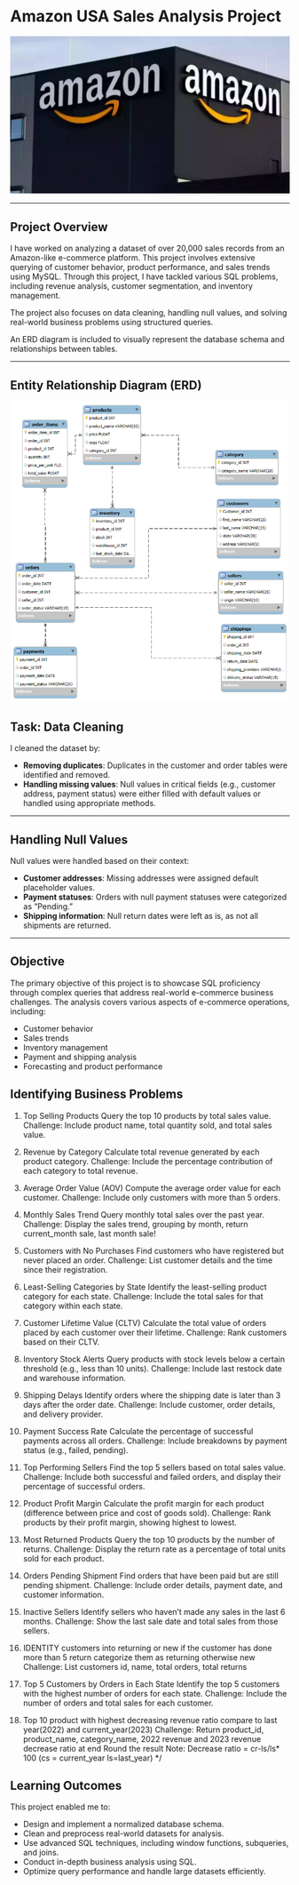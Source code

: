 # **Amazon USA Sales Analysis Project**

![](https://github.com/sirajsaifi/Amazon-Data-Analysis/blob/main/amazonLogo.cms)

---

## **Project Overview**

I have worked on analyzing a dataset of over 20,000 sales records from an Amazon-like e-commerce platform. This project involves extensive querying of customer behavior, product performance, and sales trends using MySQL. Through this project, I have tackled various SQL problems, including revenue analysis, customer segmentation, and inventory management.

The project also focuses on data cleaning, handling null values, and solving real-world business problems using structured queries.

An ERD diagram is included to visually represent the database schema and relationships between tables.

---

## **Entity Relationship Diagram (ERD)**
![ERD Scratch](https://github.com/sirajsaifi/Amazon-Data-Analysis/blob/main/amazondbERD.png)



## **Task: Data Cleaning**

I cleaned the dataset by:
- **Removing duplicates**: Duplicates in the customer and order tables were identified and removed.
- **Handling missing values**: Null values in critical fields (e.g., customer address, payment status) were either filled with default values or handled using appropriate methods.

---

## **Handling Null Values**

Null values were handled based on their context:
- **Customer addresses**: Missing addresses were assigned default placeholder values.
- **Payment statuses**: Orders with null payment statuses were categorized as “Pending.”
- **Shipping information**: Null return dates were left as is, as not all shipments are returned.

---

## **Objective**

The primary objective of this project is to showcase SQL proficiency through complex queries that address real-world e-commerce business challenges. The analysis covers various aspects of e-commerce operations, including:
- Customer behavior
- Sales trends
- Inventory management
- Payment and shipping analysis
- Forecasting and product performance
  

## **Identifying Business Problems**


1. Top Selling Products
Query the top 10 products by total sales value. Challenge: Include product name, total quantity sold, and total sales value.

2. Revenue by Category
Calculate total revenue generated by each product category.
Challenge: Include the percentage contribution of each category to total revenue.

3. Average Order Value (AOV)
Compute the average order value for each customer.
Challenge: Include only customers with more than 5 orders.

4. Monthly Sales Trend
Query monthly total sales over the past year.
Challenge: Display the sales trend, grouping by month, return current_month sale, last month sale!

5. Customers with No Purchases
Find customers who have registered but never placed an order.
Challenge: List customer details and the time since their registration.

6. Least-Selling Categories by State
Identify the least-selling product category for each state.
Challenge: Include the total sales for that category within each state.

7. Customer Lifetime Value (CLTV)
Calculate the total value of orders placed by each customer over their lifetime.
Challenge: Rank customers based on their CLTV.

8. Inventory Stock Alerts
Query products with stock levels below a certain threshold (e.g., less than 10 units).
Challenge: Include last restock date and warehouse information.

9. Shipping Delays
Identify orders where the shipping date is later than 3 days after the order date.
Challenge: Include customer, order details, and delivery provider.

10. Payment Success Rate 
Calculate the percentage of successful payments across all orders.
Challenge: Include breakdowns by payment status (e.g., failed, pending).

11. Top Performing Sellers
Find the top 5 sellers based on total sales value.
Challenge: Include both successful and failed orders, and display their percentage of successful orders.

12. Product Profit Margin
Calculate the profit margin for each product (difference between price and cost of goods sold).
Challenge: Rank products by their profit margin, showing highest to lowest.

13. Most Returned Products
Query the top 10 products by the number of returns.
Challenge: Display the return rate as a percentage of total units sold for each product.

14. Orders Pending Shipment
Find orders that have been paid but are still pending shipment.
Challenge: Include order details, payment date, and customer information.

15. Inactive Sellers
Identify sellers who haven’t made any sales in the last 6 months.
Challenge: Show the last sale date and total sales from those sellers.

16. IDENTITY customers into returning or new
if the customer has done more than 5 return categorize them as returning otherwise new
Challenge: List customers id, name, total orders, total returns

17. Top 5 Customers by Orders in Each State
Identify the top 5 customers with the highest number of orders for each state.
Challenge: Include the number of orders and total sales for each customer.

18. Top 10 product with highest decreasing revenue ratio compare to last year(2022) and current_year(2023)
Challenge: Return product_id, product_name, category_name, 2022 revenue and 2023 revenue decrease ratio at end Round the result
Note: Decrease ratio = cr-ls/ls* 100 (cs = current_year ls=last_year)
*/


## **Learning Outcomes**

This project enabled me to:
- Design and implement a normalized database schema.
- Clean and preprocess real-world datasets for analysis.
- Use advanced SQL techniques, including window functions, subqueries, and joins.
- Conduct in-depth business analysis using SQL.
- Optimize query performance and handle large datasets efficiently.
